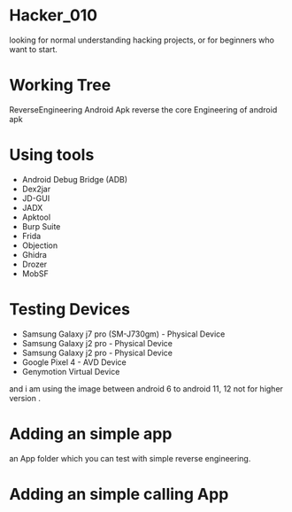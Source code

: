 # Hacker_010
looking for normal understanding hacking projects, or for beginners who want to start. 

# Working Tree 

ReverseEngineering Android Apk 
reverse the core Engineering of android apk 

# Using tools 
- Android Debug Bridge (ADB)
- Dex2jar 
- JD-GUI
- JADX
- Apktool
- Burp Suite
- Frida 
- Objection
- Ghidra
- Drozer
- MobSF

# Testing Devices 
- Samsung Galaxy j7 pro (SM-J730gm) - Physical Device
- Samsung Galaxy j2 pro - Physical Device
- Samsung Galaxy j2 pro - Physical Device
- Google Pixel 4 - AVD Device 
- Genymotion Virtual Device 

and i am using the image between android 6 to android 11, 12 not for higher version . 

# Adding an simple app  

an App folder which you can test with simple reverse engineering. 

# Adding an simple calling App


            